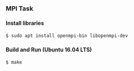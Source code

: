 ### MPI Task

#### Install libraries
```bash
$ sudo apt install openmpi-bin libopenmpi-dev
```

#### Build and Run (Ubuntu 16.04 LTS)
```bash
$ make
```

